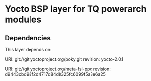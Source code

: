# Yocto BSP layer for TQ powerarch modules

## Dependencies
This layer depends on:

URI: git://git.yoctoproject.org/poky.git
revision: yocto-2.0.1

URI: git://git.yoctoproject.org/meta-fsl-ppc
revision: d9443cbd98f2d4717d84d8325fc6099f5a3e6a25
